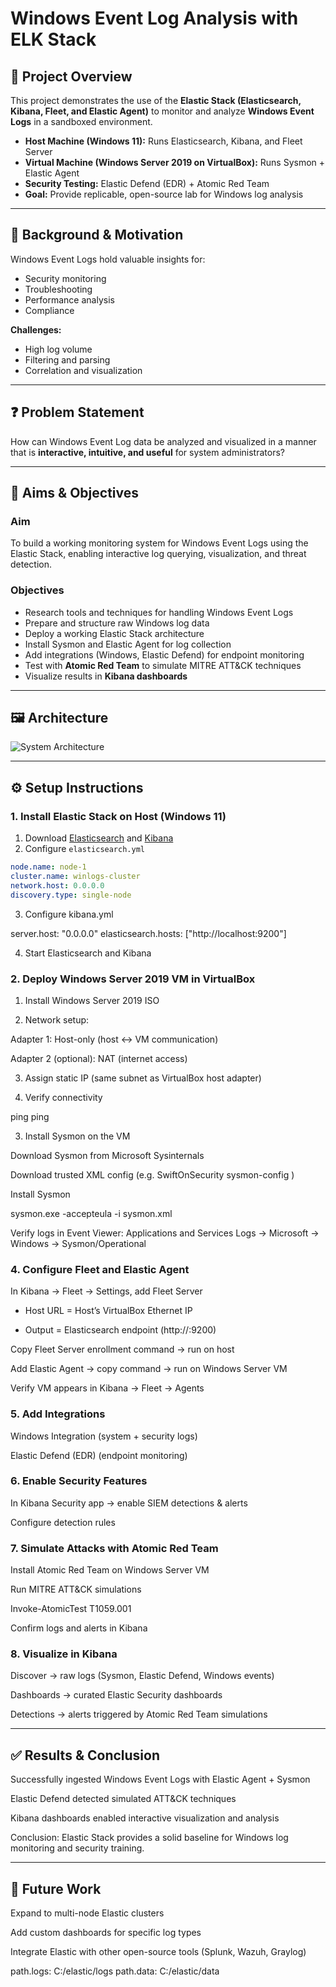 # Windows Event Log Analysis with ELK Stack  

## 📌 Project Overview  
This project demonstrates the use of the **Elastic Stack (Elasticsearch, Kibana, Fleet, and Elastic Agent)** to monitor and analyze **Windows Event Logs** in a sandboxed environment.  

- **Host Machine (Windows 11):** Runs Elasticsearch, Kibana, and Fleet Server  
- **Virtual Machine (Windows Server 2019 on VirtualBox):** Runs Sysmon + Elastic Agent  
- **Security Testing:** Elastic Defend (EDR) + Atomic Red Team  
- **Goal:** Provide replicable, open-source lab for Windows log analysis  

---

## 🧩 Background & Motivation  
Windows Event Logs hold valuable insights for:  
- Security monitoring  
- Troubleshooting  
- Performance analysis  
- Compliance  

**Challenges:**  
- High log volume  
- Filtering and parsing  
- Correlation and visualization  

---

## ❓ Problem Statement  
How can Windows Event Log data be analyzed and visualized in a manner that is **interactive, intuitive, and useful** for system administrators?  

---

## 🎯 Aims & Objectives  

### Aim  
To build a working monitoring system for Windows Event Logs using the Elastic Stack, enabling interactive log querying, visualization, and threat detection.  

### Objectives  
- Research tools and techniques for handling Windows Event Logs  
- Prepare and structure raw Windows log data  
- Deploy a working Elastic Stack architecture  
- Install Sysmon and Elastic Agent for log collection  
- Add integrations (Windows, Elastic Defend) for endpoint monitoring  
- Test with **Atomic Red Team** to simulate MITRE ATT&CK techniques  
- Visualize results in **Kibana dashboards**  

---

## 🖼️ Architecture  
![System Architecture](assets/diagram.png)  

---

## ⚙️ Setup Instructions  

### 1. Install Elastic Stack on Host (Windows 11)  
1. Download [Elasticsearch](https://www.elastic.co/downloads/elasticsearch) and [Kibana](https://www.elastic.co/downloads/kibana)  
2. Configure `elasticsearch.yml`  

```yaml
node.name: node-1
cluster.name: winlogs-cluster
network.host: 0.0.0.0
discovery.type: single-node
```

3. Configure kibana.yml

server.host: "0.0.0.0"
elasticsearch.hosts: ["http://localhost:9200"]


4. Start Elasticsearch and Kibana

### 2. Deploy Windows Server 2019 VM in VirtualBox

1. Install Windows Server 2019 ISO

2. Network setup:

Adapter 1: Host-only (host ↔ VM communication)

Adapter 2 (optional): NAT (internet access)

3. Assign static IP (same subnet as VirtualBox host adapter)

4. Verify connectivity

ping <host-ip>
ping <vm-ip>

3. Install Sysmon on the VM

Download Sysmon from Microsoft Sysinternals

Download trusted XML config (e.g. SwiftOnSecurity sysmon-config
)

Install Sysmon

sysmon.exe -accepteula -i sysmon.xml


Verify logs in Event Viewer:
Applications and Services Logs → Microsoft → Windows → Sysmon/Operational

### 4. Configure Fleet and Elastic Agent

In Kibana → Fleet → Settings, add Fleet Server

- Host URL = Host’s VirtualBox Ethernet IP

- Output = Elasticsearch endpoint (http://<host-ip>:9200)

Copy Fleet Server enrollment command → run on host

Add Elastic Agent → copy command → run on Windows Server VM

Verify VM appears in Kibana → Fleet → Agents

### 5. Add Integrations

Windows Integration (system + security logs)

Elastic Defend (EDR) (endpoint monitoring)

### 6. Enable Security Features

In Kibana Security app → enable SIEM detections & alerts

Configure detection rules

### 7. Simulate Attacks with Atomic Red Team

Install Atomic Red Team
 on Windows Server VM

Run MITRE ATT&CK simulations

Invoke-AtomicTest T1059.001


Confirm logs and alerts in Kibana

### 8. Visualize in Kibana

Discover → raw logs (Sysmon, Elastic Defend, Windows events)

Dashboards → curated Elastic Security dashboards

Detections → alerts triggered by Atomic Red Team simulations

---

## ✅ Results & Conclusion

Successfully ingested Windows Event Logs with Elastic Agent + Sysmon

Elastic Defend detected simulated ATT&CK techniques

Kibana dashboards enabled interactive visualization and analysis

Conclusion: Elastic Stack provides a solid baseline for Windows log monitoring and security training.

---

## 🚀 Future Work

Expand to multi-node Elastic clusters

Add custom dashboards for specific log types

Integrate Elastic with other open-source tools (Splunk, Wazuh, Graylog)

path.logs: C:/elastic/logs
path.data: C:/elastic/data
